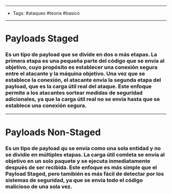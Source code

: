 ----
- Tags: #ataques #teoria  #basico
----
# Payloads Staged 

### Es un tipo de payload que se **divide en dos o más etapas**. La primera etapa es una pequeña parte del código que se envía al objetivo, cuyo propósito es establecer una conexión segura entre el atacante y la máquina objetivo. Una vez que se establece la conexión, el atacante envía la segunda etapa del payload, que es la carga útil real del ataque. Este enfoque permite a los atacantes sortear medidas de seguridad adicionales, ya que la carga útil real no se envía hasta que se establece una conexión segura. 

---
# Payloads Non-Staged

### Es un tipo de payload qu se envía como **una sola entidad** y **no** se dividie en múltiples etapas. La carga útil comleta se envía al objetivo en un solo paquete y se ejecuta inmediatamente después de ser recibida. Este enfoque es más simple que el **Payload Staged**, pero tamibién es más fácil de detectar por los sistemas de seguridad, ya que se envía todo el código malicioso de una sola vez. 

